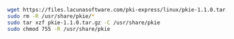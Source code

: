 ﻿```sh
wget https://files.lacunasoftware.com/pki-express/linux/pkie-1.1.0.tar.gz
sudo rm -R /usr/share/pkie/*
sudo tar xzf pkie-1.1.0.tar.gz -C /usr/share/pkie
sudo chmod 755 -R /usr/share/pkie
```
